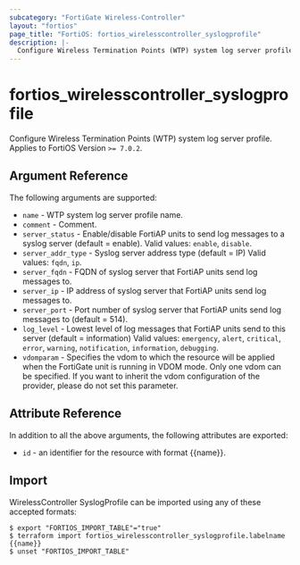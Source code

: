 ```yaml
---
subcategory: "FortiGate Wireless-Controller"
layout: "fortios"
page_title: "FortiOS: fortios_wirelesscontroller_syslogprofile"
description: |-
  Configure Wireless Termination Points (WTP) system log server profile.
---
```


# fortios_wirelesscontroller_syslogprofile
Configure Wireless Termination Points (WTP) system log server profile. Applies to FortiOS Version `>= 7.0.2`.

## Argument Reference

The following arguments are supported:

* `name` - WTP system log server profile name.
* `comment` - Comment.
* `server_status` - Enable/disable FortiAP units to send log messages to a syslog server (default = enable). Valid values: `enable`, `disable`.
* `server_addr_type` - Syslog server address type (default = IP) Valid values: `fqdn`, `ip`.
* `server_fqdn` - FQDN of syslog server that FortiAP units send log messages to.
* `server_ip` - IP address of syslog server that FortiAP units send log messages to.
* `server_port` - Port number of syslog server that FortiAP units send log messages to (default = 514).
* `log_level` - Lowest level of log messages that FortiAP units send to this server (default = information) Valid values: `emergency`, `alert`, `critical`, `error`, `warning`, `notification`, `information`, `debugging`.
* `vdomparam` - Specifies the vdom to which the resource will be applied when the FortiGate unit is running in VDOM mode. Only one vdom can be specified. If you want to inherit the vdom configuration of the provider, please do not set this parameter.


## Attribute Reference

In addition to all the above arguments, the following attributes are exported:
* `id` - an identifier for the resource with format {{name}}.

## Import

WirelessController SyslogProfile can be imported using any of these accepted formats:
```
$ export "FORTIOS_IMPORT_TABLE"="true"
$ terraform import fortios_wirelesscontroller_syslogprofile.labelname {{name}}
$ unset "FORTIOS_IMPORT_TABLE"
```
